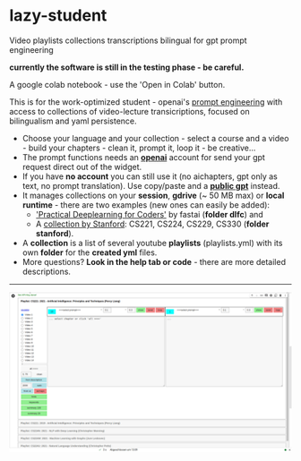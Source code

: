 # lazy-student
Video playlists collections transcriptions bilingual for gpt prompt engineering

**currently the software is still in the testing phase - be careful.**

A google colab notebook - use the 'Open in Colab' button.

This is for the work-optimized student - openai's [prompt engineering](https://www.deeplearning.ai/short-courses/chatgpt-prompt-engineering-for-developers/) with access to collections of video-lecture transicriptions, focused on bilingualism and yaml persistence.

* Choose your language and your collection - select a course and a video - build your chapters - clean it, prompt it, loop it - be creative...
* The prompt functions needs an **[openai](https://platform.openai.com/account/usage)** account for send your gpt request direct out of the widget.
* If you have **no account** you can still use it (no aichapters, gpt only as text, no prompt translation). Use copy/paste and a **[public gpt](https://poe.com/)** instead.
* It manages collections on your **session**, **gdrive** (~ 50 MB max) or **local runtime** - there are two examples (new ones can easily be added):
  * ['Practical Deeplearning for Coders'](https://course.fast.ai/) by fastai (**folder dlfc**) and 
  * A [collection by Stanford](https://www.youtube.com/@stanfordonline/playlists?view=50&sort=dd&shelf_id=4): CS221, CS224, CS229, CS330 (**folder stanford**).
* A **collection** is a list of several youtube **playlists** (playlists.yml) with its own **folder** for the **created yml** files.
* More questions? **Look in the help tab or code** - there are more detailed descriptions.
---

![](lazy_stud_ani_v2.gif)

